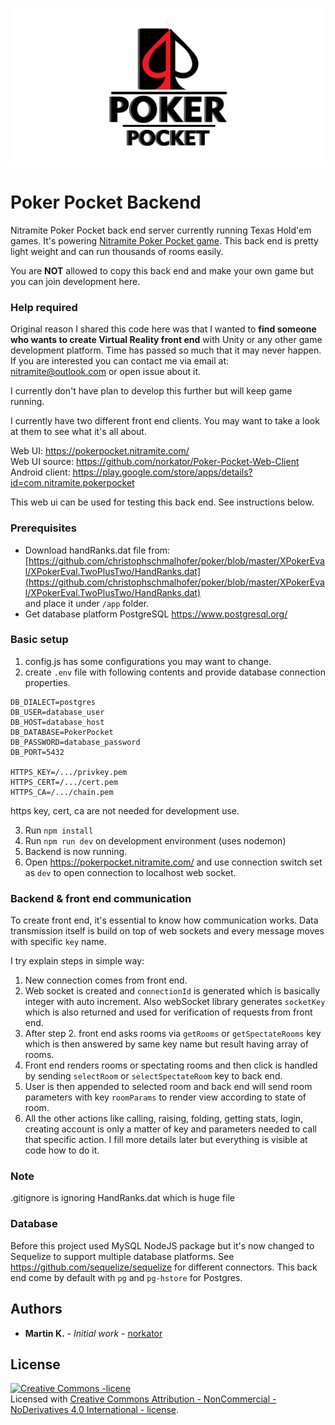 ![poker_pocket_promo](./images/poker_pocket.png) 

# Poker Pocket Backend

Nitramite Poker Pocket back end server currently running Texas Hold'em games. It's powering 
[Nitramite Poker Pocket game](https://pokerpocket.nitramite.com/). This back end is pretty light weight 
and can run thousands of rooms easily. 

You are **NOT** allowed to copy this back end and make your own game but you can join development here. 

### Help required

Original reason I shared this code here was that I wanted to <b>find someone who wants to 
create Virtual Reality front end</b> with Unity or any other game development platform.
Time has passed so much that it may never happen. If you are interested you can 
contact me via email at: nitramite@outlook.com or open issue about it.

I currently don't have plan to develop this further but will keep game running.

I currently have two different front end clients. You may want to take a look at them to 
see what it's all about.

Web UI: https://pokerpocket.nitramite.com/  
Web UI source: https://github.com/norkator/Poker-Pocket-Web-Client  
Android client: https://play.google.com/store/apps/details?id=com.nitramite.pokerpocket

This web ui can be used for testing this back end. See instructions below.


### Prerequisites
* Download handRanks.dat file from: [https://github.com/christophschmalhofer/poker/blob/master/XPokerEval/XPokerEval.TwoPlusTwo/HandRanks.dat](https://github.com/christophschmalhofer/poker/blob/master/XPokerEval/XPokerEval.TwoPlusTwo/HandRanks.dat)  
and place it under `/app` folder.
* Get database platform PostgreSQL https://www.postgresql.org/


### Basic setup
1. config.js has some configurations you may want to change.
2. create `.env` file with following contents and provide database connection properties.

```dotenv
DB_DIALECT=postgres
DB_USER=database_user
DB_HOST=database_host
DB_DATABASE=PokerPocket
DB_PASSWORD=database_password
DB_PORT=5432

HTTPS_KEY=/.../privkey.pem
HTTPS_CERT=/.../cert.pem
HTTPS_CA=/.../chain.pem
```

https key, cert, ca are not needed for development use.

3. Run `npm install`
4. Run `npm run dev` on development environment (uses nodemon)
5. Backend is now running.
6. Open https://pokerpocket.nitramite.com/ and use connection switch set as `dev` to open connection
to localhost web socket.


### Backend & front end communication

To create front end, it's essential to know how communication works. 
Data transmission itself is build on top of web sockets and every message moves with specific `key` name.

I try explain steps in simple way:

1. New connection comes from front end.
2. Web socket is created and `connectionId` is generated which is basically integer with auto increment. 
Also webSocket library generates `socketKey` which is also returned and used for verification of requests from front end.
3. After step 2. front end asks rooms via `getRooms` or `getSpectateRooms` key which is then answered by same key name but result having array of rooms.
4. Front end renders rooms or spectating rooms and then click is handled by sending `selectRoom` or `selectSpectateRoom` key to back end.
5. User is then appended to selected room and back end will send room parameters with key `roomParams` to render view according to state of room.
6. All the other actions like calling, raising, folding, getting stats, login, creating account is only a 
matter of key and parameters needed to call that specific action. I fill more details later but everything is visible at 
code how to do it.


### Note
.gitignore is ignoring HandRanks.dat which is huge file


### Database
Before this project used MySQL NodeJS package but
it's now changed to Sequelize to support multiple database platforms.
See https://github.com/sequelize/sequelize for different connectors. 
This back end come by default with  `pg` and `pg-hstore` for Postgres.


## Authors

* **Martin K.** - *Initial work* - [norkator](https://github.com/norkator)


## License

<a rel="license" href="http://creativecommons.org/licenses/by-nc-nd/4.0/"><img alt="Creative Commons -licene" style="border-width:0" src="https://i.creativecommons.org/l/by-nc-nd/4.0/88x31.png" /></a><br />Licensed with <a rel="license" href="http://creativecommons.org/licenses/by-nc-nd/4.0/">Creative Commons Attribution - NonCommercial - NoDerivatives 4.0 International - license</a>.
